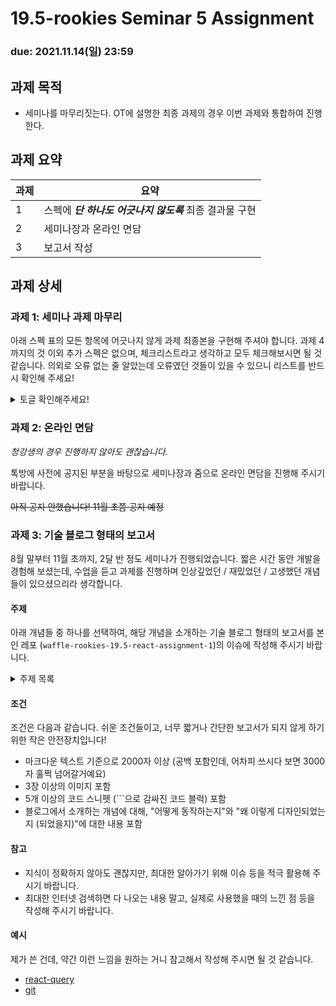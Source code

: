 19.5-rookies Seminar 5 Assignment
================================

### **due: 2021.11.14(일) 23:59**

## 과제 목적

- 세미나를 마무리짓는다. OT에 설명한 최종 과제의 경우 이번 과제와 통합하여 진행한다.

## 과제 요약

| 과제 | 요약 |
|---|---|
| 1 | 스펙에 ***단 하나도 어긋나지 않도록*** 최종 결과물 구현 |
| 2 | 세미나장과 온라인 면담 |
| 3 | 보고서 작성 |

## 과제 상세

### 과제 1: 세미나 과제 마무리

아래 스펙 표의 모든 항목에 어긋나지 않게 과제 최종본을 구현해 주셔야 합니다.
과제 4까지의 것 이외 추가 스펙은 없으며, 체크리스트라고 생각하고 모두 체크해보시면 될 것 같습니다.
의외로 오류 없는 줄 알았는데 오류였던 것들이 있을 수 있으니 리스트를 반드시 확인해 주세요!

<details>
<summary>토글 확인해주세요!</summary>

| 순번 | 분류 | 내용 |
|----|----|----|
| 1  |    |    |

</details>

### 과제 2: 온라인 면담

*청강생의 경우 진행하지 않아도 괜찮습니다.*

톡방에 사전에 공지된 부분을 바탕으로 세미나장과 줌으로 온라인 면담을 진행해 주시기 바랍니다.

~~아직 공지 안했습니다! 11월 초쯤 공지 예정~~

### 과제 3: 기술 블로그 형태의 보고서

8월 말부터 11월 초까지, 2달 반 정도 세미나가 진행되었습니다.
짧은 시간 동안 개발을 경험해 보셨는데, 수업을 듣고 과제를 진행하며 인상깊었던 / 재밌었던 / 고생했던 개념들이 있으셨으리라 생각합니다.

#### 주제

아래 개념들 중 하나를 선택하여, 해당 개념을 소개하는 기술 블로그 형태의 보고서를 본인 레포 (`waffle-rookies-19.5-react-assignment-1`)의 이슈에 작성해 주시기 바랍니다.

<details>
<summary>주제 목록</summary>

1. `JSX`
2. `axios`
3. `useEffect`
4. `Promise`

이들 외에 작성하고 싶은 주제가 있을 경우, 세미나장에게 먼저 연락해 주세요. 그리고 괜찮다고 판단되었다면 작성해주시면 됩니다.

</details>

#### 조건

조건은 다음과 같습니다. 쉬운 조건들이고, 너무 짧거나 간단한 보고서가 되지 않게 하기 위한 작은 안전장치입니다!
- 마크다운 텍스트 기준으로 2000자 이상 (공백 포함인데, 어차피 쓰시다 보면 3000자 훌쩍 넘어갈거예요)
- 3장 이상의 이미지 포함
- 5개 이상의 코드 스니펫 (```으로 감싸진 코드 블럭) 포함
- 블로그에서 소개하는 개념에 대해, "어떻게 동작하는지"와 "왜 이렇게 디자인되었는지 (되었을지)"에 대한 내용 포함

#### 참고
- 지식이 정확하지 않아도 괜찮지만, 최대한 알아가기 위해 이슈 등을 적극 활용해 주시기 바랍니다.
- 최대한 인터넷 검색하면 다 나오는 내용 말고, 실제로 사용했을 때의 느낀 점 등을 작성해 주시기 바랍니다.

#### 예시

제가 쓴 건데, 약간 이런 느낌을 원하는 거니 참고해서 작성해 주시면 될 것 같습니다.
- [react-query](https://velog.io/@woohm402/react-query-%ED%86%BA%EC%95%84%EB%B3%B4%EA%B8%B0)
- [git](https://velog.io/@woohm402/series/Git-%EA%B0%9C%EB%85%90-%EC%B4%9D%EC%A0%95%EB%A6%AC)